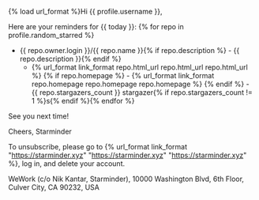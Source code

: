 {% load url_format %}Hi {{ profile.username }},

Here are your reminders for {{ today }}:
{% for repo in profile.random_starred %}
- {{ repo.owner.login }}/{{ repo.name }}{% if repo.description %} - {{ repo.description }}{% endif %}
    - {% url_format link_format repo.html_url repo.html_url repo.html_url %}
{% if repo.homepage %}    - {% url_format link_format repo.homepage repo.homepage repo.homepage %}
{% endif %}    - {{ repo.stargazers_count }} stargazer{% if repo.stargazers_count != 1 %}s{% endif %}{% endfor %}

See you next time!

Cheers, Starminder

To unsubscribe, please go to {% url_format link_format "https://starminder.xyz" "https://starminder.xyz" "https://starminder.xyz" %}, log in, and delete your account.

WeWork (c/o Nik Kantar, Starminder), 10000 Washington Blvd, 6th Floor, Culver City, CA 90232, USA
